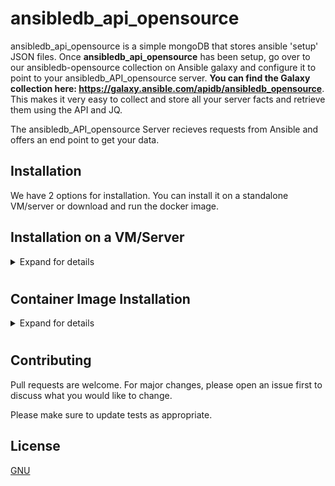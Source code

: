 # ansibledb_api_opensource

ansibledb_api_opensource is a simple mongoDB that stores ansible 'setup' JSON files. Once **ansibledb_api_opensource** has been setup, go over to our ansibledb-opensource collection on Ansible galaxy and configure it to point to your ansibledb_API_opensource server. **You can find the Galaxy collection here: https://galaxy.ansible.com/apidb/ansibledb_opensource**. This makes it very easy to collect and store all your server facts and retrieve them using the API and JQ.

The ansibledb_API_opensource Server recieves requests from Ansible and offers an end point to get your data.

## Installation
We have 2 options for installation. You can install it on a standalone VM/server or download and run the docker image.

## Installation on a VM/Server
<details>
 <summary>Expand for details</summary>
  <p>
   
One Line Install
```bash
wget -O - https://get.apidb.io/ansibledb_opensource | bash
```

<details>
 <summary>Expand for manual setup per OS</summary>
  <p>
    
Clone the Repository
```bash
$ git clone https://github.com/apidb-io/ansibledb_api_opensource.git
$ cd ansibledb_api_opensource/
```

## Install python3 and requirements

### YUM based Insturctions:
```bash
$ yum install python3
$ pip3 install -r requirements.txt
```

#### Install MongoDB Server (Community) from:
```url
https://www.mongodb.com/try/download/community
```

#### Example: Centos 8 (Mongo version 4.4)
```bash
wget https://repo.mongodb.org/yum/redhat/8/mongodb-org/4.4/x86_64/RPMS/mongodb-org-server-4.4.3-1.el8.x86_64.rpm
yum localinstall mongodb-org-server-4.4.3-1.el8.x86_64.rpm
systemctl start mongod 
systemctl enable mongod
systemctl status mongodb
```


### APT based Instructions:
```bash
$ apt-get update
$ apt install python3 python3-pip
$ pip3 install -r requirements.txt
```

#### Install MongoDB Server (Community) from:
```url
https://www.mongodb.com/try/download/community
```

#### Example: Ubuntu 18.04 (Mongo version 3.6)
```bash
apt install mongodb
systemctl enable --now mongodb
systemctl status mongodb
```
</p></details>

#

### Running ANSIBLEDB Server
<details>
 <summary>Expand for details</summary>
  <p>
AnsibleDB will listen on port :5000. If you are running AnsibleDB on a remote server, remember to open up the FW to allow traffic on that port. If you're testing it out and running it on localhost, you'll be fine. You can always run this in the background ````nohup python3 server.py &````

```bash
python3 server.py
````

### Check port :5000 is listening:
````
$ netstat -tnlp
Proto Recv-Q Send-Q Local Address           Foreign Address         State       PID/Program name
tcp        0      0 0.0.0.0:5000            0.0.0.0:*               LISTEN      19421/python3
tcp        0      0 127.0.0.1:27017         0.0.0.0:*               LISTEN      -
tcp        0      0 127.0.0.53:53           0.0.0.0:*               LISTEN      -
tcp        0      0 0.0.0.0:22              0.0.0.0:*               LISTEN      -
tcp6       0      0 :::22                   :::*                    LISTEN      -
````
  * Do you need to open the FW for port :5000 to allow remote connectivity?


## Now setup ansibledb_opensource:
ansibledb_opensource is a collection of ansible roles to collect facts from all your servers and store them in the mongoDB. With a small amount of setup, you'll be up and running.
**You can find the Galaxy collection here: https://galaxy.ansible.com/apidb/ansibledb_opensource**

### Usage
Once you've send over some data, install JQ and run the following JQ commands to pull out the data you want:

#### Get Server Versions (using JQ to filter)

Install JQ:
````
apt/yum install jq
````

Now use JQ to pull out the data you want to see.

  NOTE: ansibledb_api_IP_address = the IP or servername of where you are running mongoDB
  
#### Pull out all data:
```bash
curl -s http://ansibledb_api_IP_address:5000/api/servers | jq
````

#### List all servernames, distribution and version:
````
curl -s http://ansibledb_api_IP_address:5000/api/servers | jq '[.[] | {name:.ansible_facts.ansible_fqdn, distribution:.ansible_facts.ansible_distribution, version: .ansible_facts.ansible_distribution_version}]'
````

#### Generate a list of servernames that match a specific fact (in this case ubuntu 18.04):
````
curl -s http://ansibledb_api_IP_address:5000/api/servers | jq --arg INPUT "$INPUT" -r '.[] | select(.ansible_facts.ansible_distribution_version | tostring | contains("18.04")) | (.ansible_facts.ansible_fqdn+"\"")'
````

#### Count all OS distributions:
````
curl -s http://ansibledb_api_IP_address:5000/api/servers | jq  "group_by(.ansible_facts.ansible_distribution_version) | map({([0].ansible_facts.ansible_distribution_version):length})"
````

#### (custom local fact) List all Instance types:
````
curl -s http://54.75.0.84:5000/api/servers | jq  "group_by(.ansible_facts.ansible_local.local.local_facts.instance_type) | map({(.[0].ansible_facts.ansible_local.local.local_facts.instance_type):length})"
````

## How to clear all data out of mongodb
if you get into issues with the database, run the following to clear out all data from mongodb and start again:
````
$ ssh mongodb_server
$ mongo ansibledb --eval 'db.servers.drop()'
MongoDB shell version v3.6.3
connecting to: mongodb://127.0.0.1:27017/ansibledb
MongoDB server version: 3.6.3
true
````

## Production
In order to use this in production, we suggest using uwsgi and something like nginx in front of it.

CentOS 7
```url
https://www.digitalocean.com/community/tutorials/how-to-serve-flask-applications-with-uwsgi-and-nginx-on-centos-7
``` 
Ubuntu 20
```url
https://www.digitalocean.com/community/tutorials/how-to-serve-flask-applications-with-uwsgi-and-nginx-on-ubuntu-20-04
```

</p></details>

</p></details>

#

## Container Image Installation
<details>
 <summary>Expand for details</summary>
  <p>

### Pre-reqs
  * Install [Docker](https://docs.docker.com/engine/install/) for your OS distribution
  * Install [Docker-compose](https://docs.docker.com/compose/install/) for your Linux Distribution

Once you have the pre-reqs in place, create this docker-compose.yml file or download it [here](https://github.com/apidb-io/ansibledb_api_opensource/raw/master/docker-compose.yaml):
````
version: '3.7'
services:
  mongodb:
    image: mongo:latest
    environment:
      MONGO_INITDB_ROOT_USERNAME: root
      MONGO_INITDB_ROOT_PASSWORD: rootpassword
    ports:
      - 27017:27017
    volumes:
      - mongodb_data_container:/data/db

  ansibledb_opensource:
    image: apidb/ansibledb_opensource
    ports:
      - 8080:5000
    environment:
      MONGOHOST: mongodb
      MONGO_USERNAME: root
      MONGO_PASSWORD: rootpassword

volumes:
  mongodb_data_container:
````

Now, from the same directory, run the docker compose command:
````
docker-compose up -d
````
This command will pull down the image from DockerHub and run the image in the background. Thats it. You can check the port is listening on port 8080 using ````netstat -tnlp````.

</p></details>

</p></details>

#

## Contributing
Pull requests are welcome. For major changes, please open an issue first to discuss what you would like to change.

Please make sure to update tests as appropriate.

## License
[GNU](https://choosealicense.com/licenses/gpl-3.0/)
